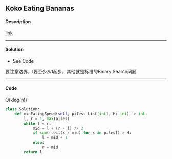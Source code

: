## Koko Eating Bananas

#### Description

[link](https://leetcode.com/problems/koko-eating-bananas/)

---

#### Solution

- See Code

要注意边界，l要至少从1起步，其他就是标准的Binary Search问题

---

#### Code

O(klog(n))

```python
class Solution:
    def minEatingSpeed(self, piles: List[int], H: int) -> int:
        l, r = 1, max(piles)
        while l < r:
            mid = l + (r - l) // 2
            if sum([ceil(x / mid) for x in piles]) > H:
                l = mid + 1
            else:
                r = mid
        return l
```